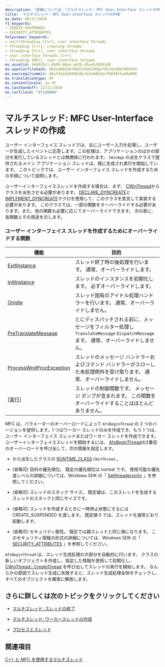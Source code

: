 ```yaml
---
description: '詳細については、「マルチスレッド: MFC User-Interface スレッドの作成」を参照してください。'
title: 'マルチスレッド: MFC User-Interface スレッドの作成'
ms.date: 08/27/2018
f1_keywords:
- CREATE_SUSPENDED
- SECURITY_ATTRIBUTES
helpviewer_keywords:
- multithreading [C++], user interface threads
- threading [C++], creating threads
- threading [C++], user interface threads
- user interface threads [C++]
- threading [MFC], user interface threads
ms.assetid: 446925c1-db59-46ea-ae5b-d5ae5d5b91d8
ms.openlocfilehash: bb3e388918f8881fbdd1968ef953da3067904350
ms.sourcegitcommit: d6af41e42699628c3e2e6063ec7b03931a49a098
ms.translationtype: MT
ms.contentlocale: ja-JP
ms.lasthandoff: 12/11/2020
ms.locfileid: "97149969"
---
```

# <a name="multithreading-creating-mfc-user-interface-threads"></a>マルチスレッド: MFC User-Interface スレッドの作成

ユーザー インターフェイス スレッドでは、主にユーザー入力を処理し、ユーザーが生成したイベントに応答します。この処理は、アプリケーションのほかの部分を実行しているスレッドとは無関係に行われます。 `CWinApp` の派生クラスで提供されるメイン アプリケーション スレッドは、既に生成され実行を開始しています。 このトピックでは、ユーザー インターフェイス スレッドを作成するための手順について説明します。

ユーザーインターフェイススレッドを作成する場合は、まず、 [CWinThread](../mfc/reference/cwinthread-class.md)からクラスを派生させる必要があります。 [DECLARE_DYNCREATE](../mfc/reference/run-time-object-model-services.md#declare_dyncreate)と[IMPLEMENT_DYNCREATE](../mfc/reference/run-time-object-model-services.md#implement_dyncreate)マクロを使用して、このクラスを宣言して実装する必要があります。 このクラスでは、一部の関数をオーバーライドする必要があります。また、他の関数も必要に応じてオーバーライドできます。 次の表に、各関数とその用途を示します。

### <a name="functions-to-override-when-creating-a-user-interface-thread"></a>ユーザー インターフェイス スレッドを作成するためにオーバーライドする関数

|機能|目的|
|--------------|-------------|
|[ExitInstance](../mfc/reference/cwinthread-class.md#exitinstance)|スレッド終了時の後処理を行います。 通常、オーバーライドします。|
|[InitInstance](../mfc/reference/cwinthread-class.md#initinstance)|スレッドのインスタンスを初期化します。 必ずオーバーライドします。|
|[OnIdle](../mfc/reference/cwinthread-class.md#onidle)|スレッド固有のアイドル処理ハンドラーを行います。 通常、オーバーライドしません。|
|[PreTranslateMessage](../mfc/reference/cwinthread-class.md#pretranslatemessage)|とにディスパッチされる前に、メッセージをフィルター処理し `TranslateMessage` `DispatchMessage` ます。 通常、オーバーライドしません。|
|[ProcessWndProcException](../mfc/reference/cwinthread-class.md#processwndprocexception)|スレッドのメッセージ ハンドラーおよびコマンド ハンドラーがスローした未処理例外を受け取ります。 通常、オーバーライドしません。|
|[[実行]](../mfc/reference/cwinthread-class.md#run)|スレッドの制御関数です。 メッセージ ポンプが含まれます。 この関数をオーバーライドすることはほとんどありません。|

MFC は、パラメーターのオーバーロードによって `AfxBeginThread` の 2 つのバージョンを提供します。1 つはワーカー スレッドのみを作成でき、もう 1 つは、ユーザー インターフェイス スレッドまたはワーカー スレッドを作成できます。 ユーザーインターフェイススレッドを開始するには、 [AfxBeginThread](../mfc/reference/application-information-and-management.md#afxbeginthread)の2番目のオーバーロードを呼び出して、次の情報を指定します。

- から派生したクラスの [RUNTIME_CLASS](../mfc/reference/run-time-object-model-services.md#runtime_class) `CWinThread` 。

- (省略可) 目的の優先順位。 既定の優先順位は normal です。 使用可能な優先度レベルの詳細については、Windows SDK の「 [Setthreadpriority](/windows/win32/api/processthreadsapi/nf-processthreadsapi-setthreadpriority) 」を参照してください。

- (省略可) スレッドのスタック サイズ。 既定値は、このスレッドを生成するスレッドのスタックと同じサイズです。

- (省略可) スレッドを作成するときに一時停止状態にするには CREATE_SUSPENDED を渡します。 既定値 0 では、スレッドを通常どおり起動します。

- (省略可) セキュリティ属性。 既定では親スレッドと同じ値になります。 このセキュリティ情報の形式の詳細については、Windows SDK の「 [SECURITY_ATTRIBUTES](/previous-versions/windows/desktop/legacy/aa379560\(v=vs.85\)) 」を参照してください。

`AfxBeginThread` は、スレッド生成処理の大部分を自動的に行います。 クラスの新しいオブジェクトを作成し、指定した情報を使用して初期化し、 [CWinThread:: CreateThread](../mfc/reference/cwinthread-class.md#createthread) を呼び出してスレッドの実行を開始します。 なんらかの原因でスレッド生成に失敗すると、スレッド生成処理全体をチェックし、すべてのオブジェクトを確実に解放します。

## <a name="what-do-you-want-to-know-more-about"></a>さらに詳しくは次のトピックをクリックしてください

- [マルチスレッド: スレッドの終了](multithreading-terminating-threads.md)

- [マルチスレッド: ワーカースレッドの作成](multithreading-creating-worker-threads.md)

- [プロセスとスレッド](/windows/win32/ProcThread/processes-and-threads)

## <a name="see-also"></a>関連項目

[C++ と MFC を使用するマルチスレッド](multithreading-with-cpp-and-mfc.md)
